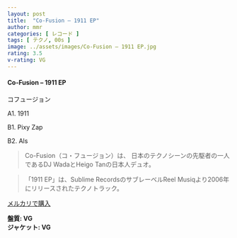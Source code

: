 ```yaml
---
layout: post
title:  "Co-Fusion – 1911 EP"
author: mmr
categories: [ レコード ]
tags: [ テクノ, 00s ]
image: ../assets/images/Co-Fusion – 1911 EP.jpg
rating: 3.5
v-rating: VG
---
```


#### Co-Fusion – 1911 EP

コフュージョン

A1. 1911

B1. Pixy Zap

B2. Als

> Co-Fusion（コ・フュージョン）は、 日本のテクノシーンの先駆者の一人であるDJ WadaとHeigo Tanの日本人デュオ。

> 「1911 EP」は、Sublime RecordsのサブレーベルReel Musiqより2006年にリリースされたテクノトラック。

[メルカリで購入](https://jp.mercari.com/item/m97976702543)

<div class="mt-4 mb-4 d-flex align-items-center">
<strong class="mr-1">盤質: VG</strong>
</div>
<div class="mt-4 mb-4 d-flex align-items-center">
<strong class="mr-1">ジャケット: VG</strong>
</div>
